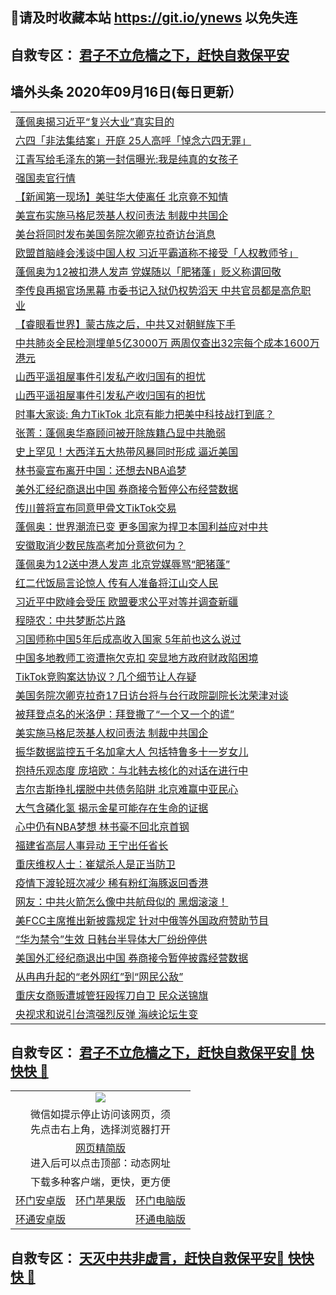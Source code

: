 ## 📩请及时收藏本站 https://git.io/ynews 以免失连</a>
## 自救专区： [君子不立危樯之下，赶快自救保平安 ](https://github.com/pwgy/td/blob/master/README.md)

## 墙外头条 2020年09月16日(每日更新）</a>

 <table>
<tr><td colspan="2" align="left"><a href="https://xdkiug.azureedge.net/?name=c1224014&key=krgexxuardvhjliu&from=gy2">蓬佩奥揭习近平“复兴大业”真实目的</a></td></tr>
<tr><td colspan="2" align="left"><a href="https://xdkiug.azureedge.net/?name=c1224045&key=krgexxuardvhjliu&from=gy2">六四「非法集结案」开庭 25人高呼「悼念六四无罪」</a></td></tr>
<tr><td colspan="2" align="left"><a href="https://xdkiug.azureedge.net/?name=c1224057&key=krgexxuardvhjliu&from=gy2">江青写给毛泽东的第一封信曝光:我是纯真的女孩子</a></td></tr>
<tr><td colspan="2" align="left"><a href="https://xdkiug.azureedge.net/?name=c1224046&key=krgexxuardvhjliu&from=gy2">强国卖官行情</a></td></tr>
<tr><td colspan="2" align="left"><a href="https://xdkiug.azureedge.net/?name=c1224052&key=krgexxuardvhjliu&from=gy2">【新闻第一现场】美驻华大使离任 北京竟不知情</a></td></tr>
<tr><td colspan="2" align="left"><a href="https://xdkiug.azureedge.net/?name=c1224015&key=krgexxuardvhjliu&from=gy2">美宣布实施马格尼茨基人权问责法 制裁中共国企</a></td></tr>
<tr><td colspan="2" align="left"><a href="https://xdkiug.azureedge.net/?name=c1224043&key=krgexxuardvhjliu&from=gy2">美台将同时发布美国务院次卿克拉奇访台消息</a></td></tr>
<tr><td colspan="2" align="left"><a href="https://xdkiug.azureedge.net/?name=c1224041&key=krgexxuardvhjliu&from=gy2">欧盟首脑峰会浅谈中国人权 习近平霸道称不接受「人权教师爷」</a></td></tr>
<tr><td colspan="2" align="left"><a href="https://xdkiug.azureedge.net/?name=c1224042&key=krgexxuardvhjliu&from=gy2">蓬佩奥为12被扣港人发声 党媒随以「肥猪蓬」贬义称谓回敬</a></td></tr>
<tr><td colspan="2" align="left"><a href="https://xdkiug.azureedge.net/?name=c1224054&key=krgexxuardvhjliu&from=gy2">李传良再揭官场黑幕 市委书记入狱仍权势滔天 中共官员都是高危职业</a></td></tr>
<tr><td colspan="2" align="left"><a href="https://xdkiug.azureedge.net/?name=c1223988&key=krgexxuardvhjliu&from=gy2">【睿眼看世界】蒙古族之后，中共又对朝鲜族下手</a></td></tr>
<tr><td colspan="2" align="left"><a href="https://xdkiug.azureedge.net/?name=c1224044&key=krgexxuardvhjliu&from=gy2">中共肺炎全民检测埋单5亿3000万 两周仅查出32宗每个成本1600万港元</a></td></tr>
<tr><td colspan="2" align="left"><a href="https://xdkiug.azureedge.net/?name=c1223980&key=krgexxuardvhjliu&from=gy2">山西平遥祖屋事件引发私产收归国有的担忧</a></td></tr>
<tr><td colspan="2" align="left"><a href="https://xdkiug.azureedge.net/?name=c1224051&key=krgexxuardvhjliu&from=gy2">山西平遥祖屋事件引发私产收归国有的担忧</a></td></tr>
<tr><td colspan="2" align="left"><a href="https://xdkiug.azureedge.net/?name=c1224016&key=krgexxuardvhjliu&from=gy2">时事大家谈: 角力TikTok 北京有能力把美中科技战打到底？</a></td></tr>
<tr><td colspan="2" align="left"><a href="https://xdkiug.azureedge.net/?name=c1223998&key=krgexxuardvhjliu&from=gy2">张菁：蓬佩奥华裔顾问被开除族籍凸显中共脆弱</a></td></tr>
<tr><td colspan="2" align="left"><a href="https://xdkiug.azureedge.net/?name=c1224056&key=krgexxuardvhjliu&from=gy2">史上罕见！大西洋五大热带风暴同时形成 逼近美国</a></td></tr>
<tr><td colspan="2" align="left"><a href="https://xdkiug.azureedge.net/?name=c1224039&key=krgexxuardvhjliu&from=gy2">林书豪宣布离开中国：还想去NBA追梦</a></td></tr>
<tr><td colspan="2" align="left"><a href="https://xdkiug.azureedge.net/?name=c1223977&key=krgexxuardvhjliu&from=gy2">美外汇经纪商退出中国 券商接令暂停公布经营数据</a></td></tr>
<tr><td colspan="2" align="left"><a href="https://xdkiug.azureedge.net/?name=c1223976&key=krgexxuardvhjliu&from=gy2">传川普将宣布同意甲骨文TikTok交易</a></td></tr>
<tr><td colspan="2" align="left"><a href="https://xdkiug.azureedge.net/?name=c1224055&key=krgexxuardvhjliu&from=gy2">蓬佩奥：世界潮流已变 更多国家为捍卫本国利益应对中共</a></td></tr>
<tr><td colspan="2" align="left"><a href="https://xdkiug.azureedge.net/?name=c1223993&key=krgexxuardvhjliu&from=gy2">安徽取消少数民族高考加分意欲何为？</a></td></tr>
<tr><td colspan="2" align="left"><a href="https://xdkiug.azureedge.net/?name=c1223999&key=krgexxuardvhjliu&from=gy2">蓬佩奥为12送中港人发声 北京党媒辱骂“肥猪蓬”</a></td></tr>
<tr><td colspan="2" align="left"><a href="https://xdkiug.azureedge.net/?name=c1224030&key=krgexxuardvhjliu&from=gy2">红二代饭局言论惊人 传有人准备将江山交人民</a></td></tr>
<tr><td colspan="2" align="left"><a href="https://xdkiug.azureedge.net/?name=c1224000&key=krgexxuardvhjliu&from=gy2">习近平中欧峰会受压 欧盟要求公平对等并调查新疆</a></td></tr>
<tr><td colspan="2" align="left"><a href="https://xdkiug.azureedge.net/?name=c1223986&key=krgexxuardvhjliu&from=gy2">程晓农：中共梦断芯片路</a></td></tr>
<tr><td colspan="2" align="left"><a href="https://xdkiug.azureedge.net/?name=c1223978&key=krgexxuardvhjliu&from=gy2">习国师称中国5年后成高收入国家 5年前也这么说过</a></td></tr>
<tr><td colspan="2" align="left"><a href="https://xdkiug.azureedge.net/?name=c1223991&key=krgexxuardvhjliu&from=gy2">中国多地教师工资遭拖欠克扣 突显地方政府财政陷困境</a></td></tr>
<tr><td colspan="2" align="left"><a href="https://xdkiug.azureedge.net/?name=c1224013&key=krgexxuardvhjliu&from=gy2">TikTok竞购案达协议？几个细节让人存疑</a></td></tr>
<tr><td colspan="2" align="left"><a href="https://xdkiug.azureedge.net/?name=c1224012&key=krgexxuardvhjliu&from=gy2">美国务院次卿克拉奇17日访台将与台行政院副院长沈荣津对谈</a></td></tr>
<tr><td colspan="2" align="left"><a href="https://xdkiug.azureedge.net/?name=c1224053&key=krgexxuardvhjliu&from=gy2">被拜登点名的米洛伊：拜登撒了“一个又一个的谎”</a></td></tr>
<tr><td colspan="2" align="left"><a href="https://xdkiug.azureedge.net/?name=c1223985&key=krgexxuardvhjliu&from=gy2">美实施马格尼茨基人权问责法 制裁中共国企</a></td></tr>
<tr><td colspan="2" align="left"><a href="https://xdkiug.azureedge.net/?name=c1224040&key=krgexxuardvhjliu&from=gy2">振华数据监控五千名加拿大人 包括特鲁多十一岁女儿</a></td></tr>
<tr><td colspan="2" align="left"><a href="https://xdkiug.azureedge.net/?name=c1224003&key=krgexxuardvhjliu&from=gy2">抱持乐观态度 庞培欧：与北韩去核化的对话在进行中</a></td></tr>
<tr><td colspan="2" align="left"><a href="https://xdkiug.azureedge.net/?name=c1223979&key=krgexxuardvhjliu&from=gy2">吉尔吉斯挣扎摆脱中共债务陷阱 北京难赢中亚民心</a></td></tr>
<tr><td colspan="2" align="left"><a href="https://xdkiug.azureedge.net/?name=c1224011&key=krgexxuardvhjliu&from=gy2">大气含磷化氢 揭示金星可能存在生命的证据</a></td></tr>
<tr><td colspan="2" align="left"><a href="https://xdkiug.azureedge.net/?name=c1223975&key=krgexxuardvhjliu&from=gy2">心中仍有NBA梦想 林书豪不回北京首钢</a></td></tr>
<tr><td colspan="2" align="left"><a href="https://xdkiug.azureedge.net/?name=c1224038&key=krgexxuardvhjliu&from=gy2">福建省高层人事异动 王宁出任省长</a></td></tr>
<tr><td colspan="2" align="left"><a href="https://xdkiug.azureedge.net/?name=c1223997&key=krgexxuardvhjliu&from=gy2">重庆维权人士：崔斌杀人是正当防卫</a></td></tr>
<tr><td colspan="2" align="left"><a href="https://xdkiug.azureedge.net/?name=c1224010&key=krgexxuardvhjliu&from=gy2">疫情下渡轮班次减少 稀有粉红海豚返回香港</a></td></tr>
<tr><td colspan="2" align="left"><a href="https://xdkiug.azureedge.net/?name=c1224026&key=krgexxuardvhjliu&from=gy2">网友：中共火箭怎么像中共航母似的 黑烟滚滚！</a></td></tr>
<tr><td colspan="2" align="left"><a href="https://xdkiug.azureedge.net/?name=c1224009&key=krgexxuardvhjliu&from=gy2">美FCC主席推出新披露规定 针对中俄等外国政府赞助节目</a></td></tr>
<tr><td colspan="2" align="left"><a href="https://xdkiug.azureedge.net/?name=c1223984&key=krgexxuardvhjliu&from=gy2">“华为禁令”生效 日韩台半导体大厂纷纷停供</a></td></tr>
<tr><td colspan="2" align="left"><a href="https://xdkiug.azureedge.net/?name=c1223992&key=krgexxuardvhjliu&from=gy2">美国外汇经纪商退出中国 券商接令暂停披露经营数据</a></td></tr>
<tr><td colspan="2" align="left"><a href="https://xdkiug.azureedge.net/?name=c1224027&key=krgexxuardvhjliu&from=gy2">从冉冉升起的“老外网红”到“网民公敌”</a></td></tr>
<tr><td colspan="2" align="left"><a href="https://xdkiug.azureedge.net/?name=c1223983&key=krgexxuardvhjliu&from=gy2">重庆女商贩遭城管狂殴挥刀自卫 民众送锦旗</a></td></tr>
<tr><td colspan="2" align="left"><a href="https://xdkiug.azureedge.net/?name=c1223996&key=krgexxuardvhjliu&from=gy2">央视求和说引台湾强烈反弹 海峡论坛生变</a></td></tr>

</table>

 ## 自救专区： [君子不立危樯之下，赶快自救保平安🍎 快快快 📩](https://github.com/pwgy/td/blob/master/README.md)
 
<table>
  <tr>
    <td colspan="3" align="center"><img src="https://cdn.jsdelivr.net/gh/opipe/up/oGate65.jpg"/></td>
  </tr>
  <tr>
    <td colspan="3" align="center">微信如提示停止访问该网页，须<br/>先点击右上角，选择浏览器打开</td>
  <tr>
  <tr>
    <td colspan="3" align="center"><a href="https://gitcdn.xyz/cdn/otiny/up/master/show005.htm">网页精简版</a><br/>进入后可以点击顶部：动态网址</td>
  </tr>
  <tr>
    <td colspan="3" align="center">下载多种客户端，更快，更方便</td>
  <tr>
  <tr>
    <td align="center"><a href="https://cdn.jsdelivr.net/gh/opipe/up/oGatea.apk">环门安卓版</a></td>
    <td align="center"><a href="https://x.co/odisk">环门苹果版</a></td>
    <td align="center"><a href="https://cdn.jsdelivr.net/gh/opipe/up/oGate.zip">环门电脑版</a></td>
  </tr>
  <tr>
    <td align="center"><a href="https://cdn.jsdelivr.net/gh/opipe/up/oPipe.apk">环通安卓版</a></td>
    <td align="center"></td>
    <td align="center"><a href="https://raw.githubusercontent.com/opipe/up/master/oPipe.zip">环通电脑版</a></td>
  </tr>
  
</table>


 ## 自救专区： [天灭中共非虚言，赶快自救保平安🍎 快快快 📩](https://github.com/pwgy/td/blob/master/README.md)
